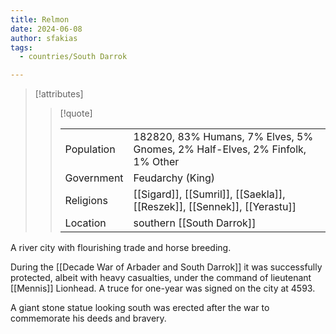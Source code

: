 ```yaml
---
title: Relmon
date: 2024-06-08
author: sfakias
tags:
  - countries/South Darrok

---
```

> [!attributes]
> 
> > [!quote]
> >
> > | | |
> > | --- | --- |
> > | Population | 182820, 83% Humans, 7% Elves, 5% Gnomes, 2% Half-Elves, 2% Finfolk, 1% Other |
> > | Government | Feudarchy (King) |
> > | Religions | [[Sigard]], [[Sumril]], [[Saekla]], [[Reszek]], [[Sennek]], [[Yerastu]] |
> > | Location | southern [[South Darrok]] |

A river city with flourishing trade and horse breeding.

During the [[Decade War of Arbader and South Darrok]] it was successfully protected, albeit with heavy casualties, under the command of lieutenant [[Mennis]] Lionhead. A truce for one-year was signed on the city at 4593.

A giant stone statue looking south was erected after the war to commemorate his deeds and bravery.
